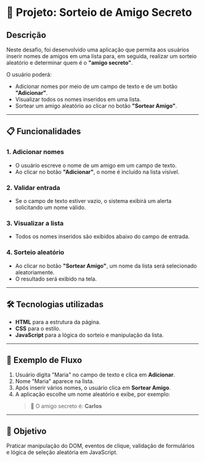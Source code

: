 # 🎁 Projeto: Sorteio de Amigo Secreto

## Descrição
Neste desafio, foi desenvolvido uma aplicação que permita aos usuários inserir nomes de amigos em uma lista para, em seguida, realizar um sorteio aleatório e determinar quem é o **"amigo secreto"**.

O usuário poderá:
- Adicionar nomes por meio de um campo de texto e de um botão **"Adicionar"**.
- Visualizar todos os nomes inseridos em uma lista.
- Sortear um amigo aleatório ao clicar no botão **"Sortear Amigo"**.

---

## 📋 Funcionalidades

### 1. Adicionar nomes
- O usuário escreve o nome de um amigo em um campo de texto.
- Ao clicar no botão **"Adicionar"**, o nome é incluído na lista visível.

### 2. Validar entrada
- Se o campo de texto estiver vazio, o sistema exibirá um alerta solicitando um nome válido.

### 3. Visualizar a lista
- Todos os nomes inseridos são exibidos abaixo do campo de entrada.

### 4. Sorteio aleatório
- Ao clicar no botão **"Sortear Amigo"**, um nome da lista será selecionado aleatoriamente.
- O resultado será exibido na tela.

---

## 🛠 Tecnologias utilizadas
- **HTML** para a estrutura da página.
- **CSS** para o estilo.
- **JavaScript** para a lógica do sorteio e manipulação da lista.

---

## 📌 Exemplo de Fluxo
1. Usuário digita "Maria" no campo de texto e clica em **Adicionar**.
2. Nome "Maria" aparece na lista.
3. Após inserir vários nomes, o usuário clica em **Sortear Amigo**.
4. A aplicação escolhe um nome aleatório e exibe, por exemplo:  
   > 🎉 O amigo secreto é: **Carlos**

---

## 🎯 Objetivo
Praticar manipulação do DOM, eventos de clique, validação de formulários e lógica de seleção aleatória em JavaScript.
